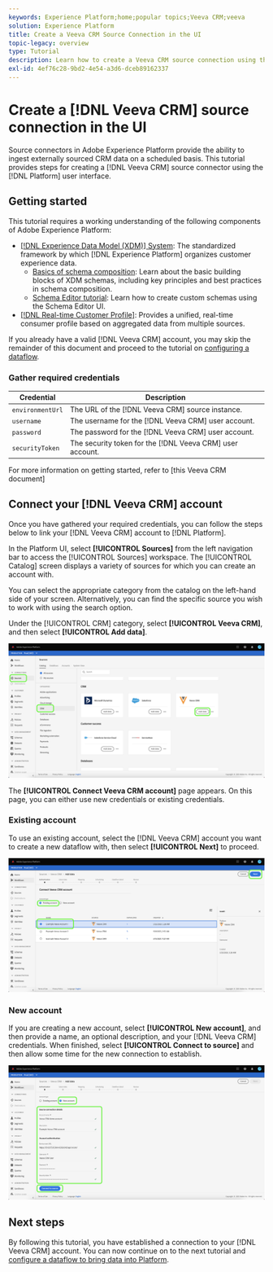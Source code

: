 ```yaml
---
keywords: Experience Platform;home;popular topics;Veeva CRM;veeva
solution: Experience Platform
title: Create a Veeva CRM Source Connection in the UI
topic-legacy: overview
type: Tutorial
description: Learn how to create a Veeva CRM source connection using the Adobe Experience Platform UI.
exl-id: 4ef76c28-9bd2-4e54-a3d6-dceb89162337
---
```

# Create a [!DNL Veeva CRM] source connection in the UI

Source connectors in Adobe Experience Platform provide the ability to ingest externally sourced CRM data on a scheduled basis. This tutorial provides steps for creating a [!DNL Veeva CRM] source connector using the [!DNL Platform] user interface.

## Getting started

This tutorial requires a working understanding of the following components of Adobe Experience Platform:

* [[!DNL Experience Data Model (XDM)] System](../../../../../xdm/home.md): The standardized framework by which [!DNL Experience Platform] organizes customer experience data.
  * [Basics of schema composition](../../../../../xdm/schema/composition.md): Learn about the basic building blocks of XDM schemas, including key principles and best practices in schema composition.
  * [Schema Editor tutorial](../../../../../xdm/tutorials/create-schema-ui.md): Learn how to create custom schemas using the Schema Editor UI.
* [[!DNL Real-time Customer Profile]](../../../../../profile/home.md): Provides a unified, real-time consumer profile based on aggregated data from multiple sources.

If you already have a valid [!DNL Veeva CRM] account, you may skip the remainder of this document and proceed to the tutorial on [configuring a dataflow](../../dataflow/crm.md).

### Gather required credentials

| Credential | Description |
| ---------- | ----------- |
| `environmentUrl` | The URL of the [!DNL Veeva CRM] source instance. |
| `username` | The username for the [!DNL Veeva CRM] user account. |
| `password` | The password for the [!DNL Veeva CRM] user account. |
| `securityToken` | The security token for the [!DNL Veeva CRM] user account. |

For more information on getting started, refer to [this Veeva CRM document]

## Connect your [!DNL Veeva CRM] account

Once you have gathered your required credentials, you can follow the steps below to link your [!DNL Veeva CRM] account to [!DNL Platform].

In the Platform UI, select **[!UICONTROL Sources]** from the left navigation bar to access the [!UICONTROL Sources] workspace. The [!UICONTROL Catalog] screen displays a variety of sources for which you can create an account with.

You can select the appropriate category from the catalog on the left-hand side of your screen. Alternatively, you can find the specific source you wish to work with using the search option.

Under the [!UICONTROL CRM] category, select **[!UICONTROL Veeva CRM]**, and then select **[!UICONTROL Add data]**.

![catalog](../../../../images/tutorials/create/veeva/catalog.png)

The **[!UICONTROL Connect Veeva CRM account]** page appears. On this page, you can either use new credentials or existing credentials.

### Existing account

To use an existing account, select the [!DNL Veeva CRM] account you want to create a new dataflow with, then select **[!UICONTROL Next]** to proceed.

![existing](../../../../images/tutorials/create/veeva/existing.png)

### New account

If you are creating a new account, select **[!UICONTROL New account]**, and then provide a name, an optional description, and your [!DNL Veeva CRM] credentials. When finished, select **[!UICONTROL Connect to source]** and then allow some time for the new connection to establish.

![new](../../../../images/tutorials/create/veeva/new.png)

## Next steps

By following this tutorial, you have established a connection to your [!DNL Veeva CRM] account. You can now continue on to the next tutorial and [configure a dataflow to bring data into Platform](../../dataflow/crm.md).
